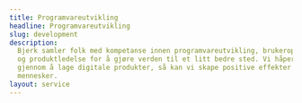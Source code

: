 ```yaml
---
title: Programvareutvikling
headline: Programvareutvikling
slug: development
description:
  Bjerk samler folk med kompetanse innen programvareutvikling, brukeropplevelse
  og produktledelse for å gjøre verden til et litt bedre sted. Vi håper at
  gjennom å lage digitale produkter, så kan vi skape positive effekter for
  mennesker.
layout: service
---
```

